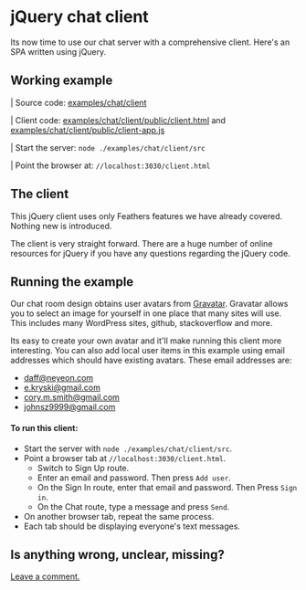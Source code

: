 # jQuery chat client

Its now time to use our chat server with a comprehensive client.
Here's an SPA written using jQuery.

## Working example

| Source code: [examples/chat/client](https://github.com/eddyystop/feathers-an-introduction/tree/master/examples/chat/client)

| Client code: [examples/chat/client/public/client.html](https://github.com/eddyystop/feathers-an-introduction/blob/master/examples/chat/client/public/client.html)
and
[examples/chat/client/public/client-app.js](https://github.com/eddyystop/feathers-an-introduction/blob/master/examples/chat/client/public/client-app.js)

| Start the server: `node ./examples/chat/client/src`

| Point the browser at: `//localhost:3030/client.html`

## The client

This jQuery client uses only Feathers features we have already covered.
Nothing new is introduced.

The client is very straight forward.
There are a huge number of online resources for jQuery if you have any questions
regarding the jQuery code.

## Running the example

Our chat room design obtains user avatars from [Gravatar](http://en.gravatar.com/).
Gravatar allows you to select an image for yourself in one place
that many sites will use.
This includes many WordPress sites, github, stackoverflow and more.

Its easy to create your own avatar and it'll make running this client more interesting.
You can also add local user items in this example
using email addresses which should have existing avatars.
These email addresses are:
- daff@neyeon.com
- e.kryski@gmail.com
- cory.m.smith@gmail.com
- johnsz9999@gmail.com

#### To run this client:

- Start the server with `node ./examples/chat/client/src`.
- Point a browser tab at `//localhost:3030/client.html`.
    - Switch to Sign Up route.
    - Enter an email and password. Then press `Add user`.
    - On the Sign In route, enter that email and password. Then Press `Sign in`.
    - On the Chat route, type a message and press `Send`.
- On another browser tab, repeat the same process.
- Each tab should be displaying everyone's text messages.

## Is anything wrong, unclear, missing?
[Leave a comment.](https://github.com/eddyystop/feathers-an-introduction/issues/new?title=Comment%20on:%20Chat,%20Client,%20jQuery&body=Comment%20on:%20Chat,%20Client,%20jQuery)

